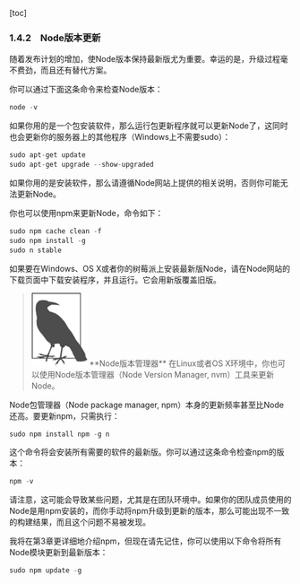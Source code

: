 [toc]

### 1.4.2　Node版本更新

随着发布计划的增加，使Node版本保持最新版尤为重要。幸运的是，升级过程毫不费劲，而且还有替代方案。

你可以通过下面这条命令来检查Node版本：

```python
node -v
```

如果你用的是一个包安装软件，那么运行包更新程序就可以更新Node了，这同时也会更新你的服务器上的其他程序（Windows上不需要sudo）：

```python
sudo apt-get update
sudo apt-get upgrade --show-upgraded
```

如果你用的是安装软件，那么请遵循Node网站上提供的相关说明，否则你可能无法更新Node。

你也可以使用npm来更新Node，命令如下：

```python
sudo npm cache clean -f
sudo npm install -g
sudo n stable
```

如果要在Windows、OS X或者你的树莓派上安装最新版Node，请在Node网站的下载页面中下载安装程序，并且运行。它会用新版覆盖旧版。

> <img class="my_markdown" src="./images/23.png" style="width:99px;  height: 131px; " width="10%"/>
> **Node版本管理器**
> 在Linux或者OS X环境中，你也可以使用Node版本管理器（Node Version Manager, nvm）工具来更新Node。

Node包管理器（Node package manager, npm）本身的更新频率甚至比Node还高。要更新npm，只需执行：

```python
sudo npm install npm -g n
```

这个命令将会安装所有需要的软件的最新版。你可以通过这条命令检查npm的版本：

```python
npm -v
```

请注意，这可能会导致某些问题，尤其是在团队环境中。如果你的团队成员使用的Node是用npm安装的，而你手动将npm升级到更新的版本，那么可能出现不一致的构建结果，而且这个问题不易被发现。

我将在第3章更详细地介绍npm，但现在请先记住，你可以使用以下命令将所有Node模块更新到最新版本：

```python
sudo npm update -g
```

